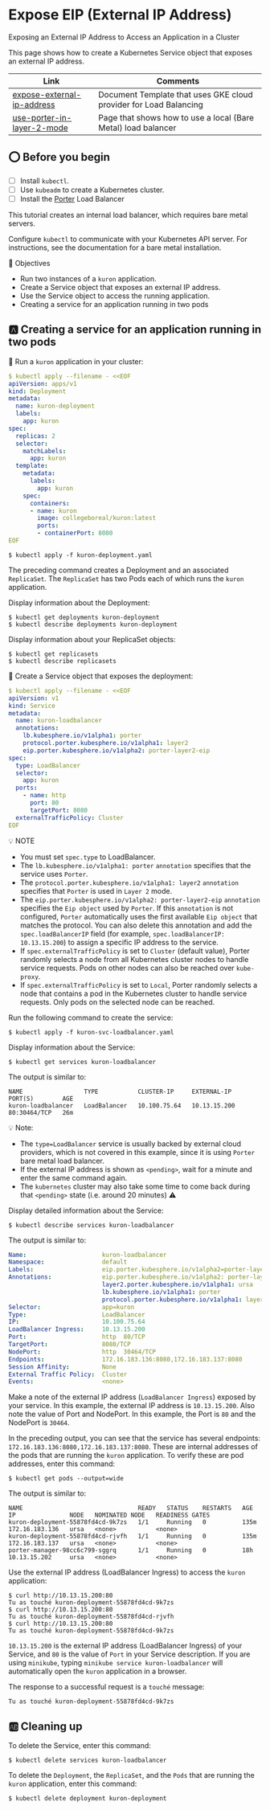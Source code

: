 # Expose EIP (External IP Address)


Exposing an External IP Address to Access an Application in a Cluster

This page shows how to create a Kubernetes Service object that exposes an external IP address.

| Link | Comments |
|------|----------|
| [expose-external-ip-address](https://kubernetes.io/docs/tutorials/stateless-application/expose-external-ip-address) | Document Template that uses GKE cloud provider for Load Balancing | 
| [use-porter-in-layer-2-mode](https://porterlb.io/docs/getting-started/usage/use-porter-in-layer-2-mode) | Page that shows how to use a local (Bare Metal) load balancer |



## :o: Before you begin

- [ ] Install `kubectl`.
- [ ] Use `kubeadm` to create a Kubernetes cluster. 
- [ ] Install the [Porter](porter) Load Balancer

This tutorial creates an internal load balancer, which requires bare metal servers.

Configure `kubectl` to communicate with your Kubernetes API server. For instructions, see the documentation for a bare metal installation.

:round_pushpin: Objectives

* Run two instances of a `kuron` application.
* Create a Service object that exposes an external IP address.
* Use the Service object to access the running application.
* Creating a service for an application running in two pods


## :a: Creating a service for an application running in two pods 

:round_pushpin: Run a `kuron` application in your cluster:

```yaml
$ kubectl apply --filename - <<EOF
apiVersion: apps/v1
kind: Deployment
metadata:
  name: kuron-deployment
  labels:
    app: kuron
spec:
  replicas: 2
  selector:
    matchLabels:
      app: kuron
  template:
    metadata:
      labels:
        app: kuron
    spec:
      containers:
      - name: kuron
        image: collegeboreal/kuron:latest
        ports:
        - containerPort: 8080
EOF
```

```
$ kubectl apply -f kuron-deployment.yaml 
```

The preceding command creates a Deployment and an associated `ReplicaSet`. The `ReplicaSet` has two Pods each of which runs the `kuron` application.

Display information about the Deployment:

```
$ kubectl get deployments kuron-deployment
$ kubectl describe deployments kuron-deployment
```

Display information about your ReplicaSet objects:

```
$ kubectl get replicasets
$ kubectl describe replicasets
```

:round_pushpin: Create a Service object that exposes the deployment:

```yaml
$ kubectl apply --filename - <<EOF
apiVersion: v1
kind: Service
metadata:
  name: kuron-loadbalancer
  annotations:
    lb.kubesphere.io/v1alpha1: porter
    protocol.porter.kubesphere.io/v1alpha1: layer2
    eip.porter.kubesphere.io/v1alpha2: porter-layer2-eip
spec:
  type: LoadBalancer
  selector:
    app: kuron
  ports:
    - name: http
      port: 80
      targetPort: 8080
  externalTrafficPolicy: Cluster
EOF
```

:bulb: NOTE

* You must set `spec.type` to LoadBalancer.
* The `lb.kubesphere.io/v1alpha1: porter` `annotation` specifies that the service uses `Porter`.
* The `protocol.porter.kubesphere.io/v1alpha1: layer2` `annotation` specifies that `Porter` is used in `Layer 2` mode.
* The `eip.porter.kubesphere.io/v1alpha2: porter-layer2-eip` `annotation` specifies the `Eip object` used by `Porter`. If this `annotation` is not configured, `Porter` automatically uses the first available `Eip object` that matches the protocol. You can also delete this annotation and add the `spec.loadBalancerIP` field (for example, `spec.loadBalancerIP: 10.13.15.200`) to assign a specific IP address to the service.
* If `spec.externalTrafficPolicy` is set to `Cluster` (default value), Porter randomly selects a node from all Kubernetes cluster nodes to handle service requests. Pods on other nodes can also be reached over `kube-proxy`.
* If `spec.externalTrafficPolicy` is set to `Local`, Porter randomly selects a node that contains a pod in the Kubernetes cluster to handle service requests. Only pods on the selected node can be reached.


Run the following command to create the service:

```
$ kubectl apply -f kuron-svc-loadbalancer.yaml 
```

Display information about the Service:

```
$ kubectl get services kuron-loadbalancer
```

The output is similar to:

```
NAME                 TYPE           CLUSTER-IP     EXTERNAL-IP    PORT(S)        AGE
kuron-loadbalancer   LoadBalancer   10.100.75.64   10.13.15.200   80:30464/TCP   26m
```

:bulb: Note: 

* The `type=LoadBalancer` service is usually backed by external cloud providers, which is not covered in this example, since it is using `Porter` bare metal load balancer.
* If the external IP address is shown as `<pending>`, wait for a minute and enter the same command again.
* The `kubernetes` cluster may also take some time to come back during that `<pending>` state (i.e. around 20 minutes) :warning:

Display detailed information about the Service:

```
$ kubectl describe services kuron-loadbalancer
```

The output is similar to:

```yaml
Name:                     kuron-loadbalancer
Namespace:                default
Labels:                   eip.porter.kubesphere.io/v1alpha2=porter-layer2-eip
Annotations:              eip.porter.kubesphere.io/v1alpha2: porter-layer2-eip
                          layer2.porter.kubesphere.io/v1alpha1: ursa
                          lb.kubesphere.io/v1alpha1: porter
                          protocol.porter.kubesphere.io/v1alpha1: layer2
Selector:                 app=kuron
Type:                     LoadBalancer
IP:                       10.100.75.64
LoadBalancer Ingress:     10.13.15.200
Port:                     http  80/TCP
TargetPort:               8080/TCP
NodePort:                 http  30464/TCP
Endpoints:                172.16.183.136:8080,172.16.183.137:8080
Session Affinity:         None
External Traffic Policy:  Cluster
Events:                   <none>
```
  
Make a note of the external IP address (`LoadBalancer Ingress`) exposed by your service. In this example, the external IP address is `10.13.15.200`. Also note the value of Port and NodePort. In this example, the Port is `80` and the NodePort is `30464`.

In the preceding output, you can see that the service has several endpoints: `172.16.183.136:8080,172.16.183.137:8080`. These are internal addresses of the pods that are running the `kuron` application. To verify these are pod addresses, enter this command:

```
$ kubectl get pods --output=wide
```

The output is similar to:

```
NAME                                READY   STATUS    RESTARTS   AGE    IP               NODE   NOMINATED NODE   READINESS GATES
kuron-deployment-55878fd4cd-9k7zs   1/1     Running   0          135m   172.16.183.136   ursa   <none>           <none>
kuron-deployment-55878fd4cd-rjvfh   1/1     Running   0          135m   172.16.183.137   ursa   <none>           <none>
porter-manager-98cc6c799-sggrq      1/1     Running   0          18h    10.13.15.202     ursa   <none>           <none>
```

Use the external IP address (LoadBalancer Ingress) to access the `kuron` application:

```
$ curl http://10.13.15.200:80
Tu as touché kuron-deployment-55878fd4cd-9k7zs
$ curl http://10.13.15.200:80
Tu as touché kuron-deployment-55878fd4cd-rjvfh
$ curl http://10.13.15.200:80
Tu as touché kuron-deployment-55878fd4cd-9k7zs
```

`10.13.15.200` is the external IP address (LoadBalancer Ingress) of your Service, and `80` is the value of `Port` in your Service description. If you are using `minikube`, typing `minikube service kuron-loadbalancer` will automatically open the `kuron` application in a browser.

The response to a successful request is a `touché` message:

```
Tu as touché kuron-deployment-55878fd4cd-9k7zs
```

## :ab: Cleaning up

To delete the Service, enter this command:

```
$ kubectl delete services kuron-loadbalancer
```

To delete the `Deployment`, the `ReplicaSet`, and the `Pods` that are running the `kuron` application, enter this command:

```
$ kubectl delete deployment kuron-deployment
```
